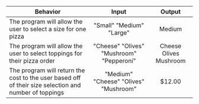 | Behavior | Input | Output |
|----------|:-----:|:------:|
| The program will allow the user to select a size for one pizza | "Small" "Medium" "Large" | Medium |
| The program will allow the user to select toppings for their pizza order  | "Cheese" "Olives" "Mushroom" "Pepperoni" | Cheese Olives Mushroom |
| The program will return the cost to the user based off of their size selection and number of toppings | "Medium" "Cheese" "Olives" "Mushroom" | $12.00 |
